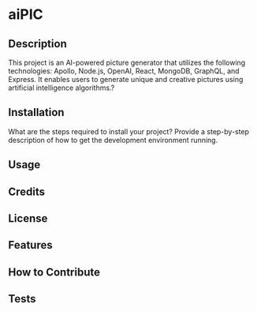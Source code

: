 # aiPIC

## Description
This project is an AI-powered picture generator that utilizes the following technologies: Apollo, Node.js, OpenAI, React, MongoDB, GraphQL, and Express. It enables users to generate unique and creative pictures using artificial intelligence algorithms.?




## Installation

What are the steps required to install your project? Provide a step-by-step description of how to get the development environment running.

## Usage



## Credits



## License


## Features



## How to Contribute



## Tests
